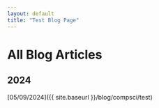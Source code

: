 ```yaml
---
layout: default
title: "Test Blog Page"
---
```

# All Blog Articles

## 2024

[05/09/2024]({{ site.baseurl }}/blog/compsci/test)

